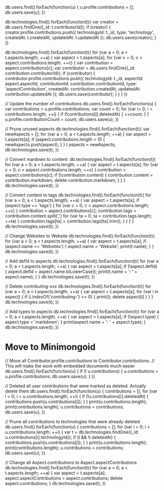 db.users.find().forEach(function(u) {
  u.profile.contributions = [];
  db.users.save(u);
})

db.technologies.find().forEach(function(t){
  var creator = db.users.findOne({_id: t.contributorId});
  if (creator) {
    creator.profile.contributions.push({
        technologyId: t._id,
        type: 'technology',
        createdAt: t.createdAt,
        updatedAt: t.updatedAt
    });
    db.users.save(creator);
  }
})

db.technologies.find().forEach(function(t){
  for (var a = 0; a < t.aspects.length; ++a) {
    var aspect = t.aspects[a];
    for (var c = 0; c < aspect.contributions.length; ++c) {
      var contribution = aspect.contributions[c];
      var contributor = db.users.findOne({_id: contribution.contributorId});
      if (contributor) {
        contributor.profile.contributions.push({
            technologyId: t._id,
            aspectId: aspect.aspectId,
            contributionId: contribution.contributionId,
            type: 'aspectContribution',
            createdAt: contribution.createdAt,
            updatedAt: contribution.updatedAt
        });
        db.users.save(contributor);
      }
    }
  }
})

// Update the number of contributions
db.users.find().forEach(function(u) {
  var contributions = u.profile.contributions;
  var count = 0;
  for (var i= 0; i < contributions.length; ++i) {
    if (!contributions[i].deletedAt) {
      ++count;
    }
  }
  u.profile.contributionCount = count;
  db.users.save(u);
})

// Prune unused aspects
db.technologies.find().forEach(function(t){
  var newAspects = [];
  for (var a = 0; a < t.aspects.length; ++a) {
    var aspect = t.aspects[a];
    if (aspect.contributions.length > 0) {
      newAspects.push(aspect);
    }
  }
  t.aspects = newAspects;
  db.technologies.save(t);
})


// Convert mardown to content:
db.technologies.find().forEach(function(t){
  for (var a = 0; a < t.aspects.length; ++a) {
    var aspect = t.aspects[a];
    for (var c = 0; c < aspect.contributions.length; ++c) {
      contribution = aspect.contributions[c];
      if (!contribution.content) {
        contribution.content = contribution.markdown;
        delete contribution.markdown;
      }
    }
  }
  db.technologies.save(t);
})

// Convert content to tags
db.technologies.find().forEach(function(t){
  for (var a = 0; a < t.aspects.length; ++a) {
    var aspect = t.aspects[a];
    if (aspect.type == 'tags') {
      for (var c = 0; c < aspect.contributions.length; ++c) {
        contribution = aspect.contributions[c];
        contribution.tags = contribution.content.split(',')
        for (var ta = 0; ta < contribution.tags.length; ++ta) {
          contribution.tags[ta] = contribution.tags[ta].trim();
        }
      }
    }
  }
  db.technologies.save(t);
})

// Change Websites to Website
db.technologies.find().forEach(function(t){
  for (var a = 0; a < t.aspects.length; ++a) {
    var aspect = t.aspects[a];
    if (aspect.name == 'Websites') {
      aspect.name = 'Website';
      print(t.name);
    }
  }
  db.technologies.save(t);
})


// Add defId to aspects
db.technologies.find().forEach(function(t){
  for (var a = 0; a < t.aspects.length; ++a) {
    var aspect = t.aspects[a];
    if (!aspect.defId) {
      aspect.defId = aspect.name.toLowerCase();
      print(t.name + ': ' + aspect.name);
    }
  }
  db.technologies.save(t);
})

// Delete contributing-xxx
db.technologies.find().forEach(function(t){
  for (var a = 0; a < t.aspects.length; ++a) {
    var aspect = t.aspects[a];
    for (var i in aspect) {
      if (i.indexOf('contributing-') == 0) {
        print(i);
        delete aspect[i]
      }
    }
  }
  db.technologies.save(t);
})

// Add types to aspects
db.technologies.find().forEach(function(t){
  for (var a = 0; a < t.aspects.length; ++a) {
    var aspect = t.aspects[a];
    if (!aspect.type) {
      aspect.type = 'markdown';
    }
   print(aspect.name + ': ' + aspect.type);
  }
  db.technologies.save(t);
})


Move to Minimongoid
===================

// Move all Contributor.profile.contributions to Contributor.contributions.
// This will make the work with embedded documents much easier
db.users.find().forEach(function(u) {
  if (! u.contributions) {
    u.contributions = u.profile.contributions;
    db.users.save(u);
  }
})

// Deleted all user contributions that were marked as deleted. Actually delete them
db.users.find().forEach(function(u) {
  contributions = [];
  for (var i = 0; i < u.contributions.length; ++i) {
    if (!u.contributions[i].deletedAt) {
      contributions.push(u.contributions[i]);
    }
  }
  print(u.contributions.length);
  print(contributions.length);
  u.contributions = contributions;
  db.users.save(u);
})

// Prune all contributions to technologies that were already deleted
db.users.find().forEach(function(u) {
  contributions = [];
  for (var i = 0; i < u.contributions.length; ++i) {
    var t = db.technologies.findOne({_id: u.contributions[i].technologyId});
    if (t && !t.deletedAt) {
      contributions.push(u.contributions[i]);
    }
  }
  print(u.contributions.length);
  print(contributions.length);
  u.contributions = contributions;
  db.users.save(u);
})

// Change all Aspect.contributions to Aspect.aspectContributions
db.technologies.find().forEach(function(t){
  for (var a = 0; a < t.aspects.length; ++a) {
    var aspect = t.aspects[a];
    aspect.aspectContributions = aspect.contributions;
    delete aspect.contributions;
  }
  db.technologies.save(t);
})


